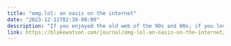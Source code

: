 ```yaml
---
title: "omg.lol: an oasis on the internet"
date: "2023-12-11T02:38-08:00"
description: "If you enjoyed the old web of the 90s and 00s; if you love tinkering with your personal website; or if you just like quirky, fun things on the internet, you will love this."
link: https://blakewatson.com/journal/omg-lol-an-oasis-on-the-internet/
---
```

